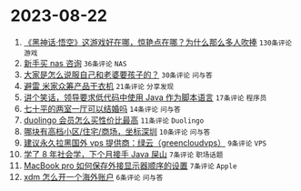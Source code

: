 # 2023-08-22

1. [《黑神话·悟空》这游戏好在哪，惊艳点在哪？为什么那么多人吹捧](https://www.v2ex.com/t/967249) `130条评论` `游戏`
1. [新手买 nas 咨询](https://www.v2ex.com/t/967253) `36条评论` `NAS`
1. [大家是怎么说服自己和老婆要孩子的？](https://www.v2ex.com/t/967266) `30条评论` `问与答`
1. [避雷 米家众筹产品干衣机](https://www.v2ex.com/t/967256) `21条评论` `分享发现`
1. [讲个笑话，领导要求低代码中使用 Java 作为脚本语言](https://www.v2ex.com/t/967265) `17条评论` `程序员`
1. [七十平的两室一厅可以结婚吗](https://www.v2ex.com/t/967274) `14条评论` `问与答`
1. [duolingo 会员怎么买性价比最高](https://www.v2ex.com/t/967257) `11条评论` `Duolingo`
1. [哪块有高档小区/住宅/商场，坐标深圳](https://www.v2ex.com/t/967261) `10条评论` `问与答`
1. [建议永久拉黑国外 vps 提供商：绿云（greencloudvps）](https://www.v2ex.com/t/967270) `9条评论` `VPS`
1. [学了 8 年社会学，下个月接手 Java 屎山](https://www.v2ex.com/t/967276) `7条评论` `职场话题`
1. [MacBook pro 如何保存外接显示器顺序的设置](https://www.v2ex.com/t/967262) `7条评论` `Apple`
1. [xdm 怎么开一个海外账户](https://www.v2ex.com/t/967251) `6条评论` `问与答`
